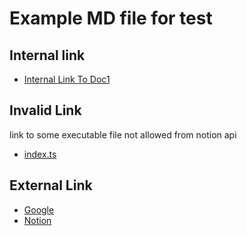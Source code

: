 # Example MD file for test

## Internal link

- [Internal Link To Doc1](./doc1.md)

## Invalid Link

link to some executable file not allowed from notion api

- [index.ts](../index.ts)

## External Link

- [Google](https://www.google.com)
- [Notion](https://www.notion.so)
